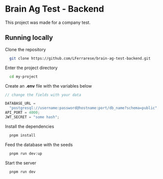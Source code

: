 # Brain Ag Test - Backend

This project was made for a company test.

## Running locally

Clone the repository

```bash
  git clone https://github.com/LFerrarese/brain-ag-test-backend.git
```

Enter the project directory

```bash
  cd my-project
```

Create an **.env** file with the variables below

```javascript
// change the fields with your data

DATABASE_URL =
  "postgresql://username:password@hostname:port/db_name?schema=public";
API_PORT = 4000;
JWT_SECRET = "some hash";
```

Install the dependencies

```bash
  pnpm install
```

Feed the database with the seeds

```bash
  pnpm run dev:up
```

Start the server

```bash
  pnpm run dev
```
